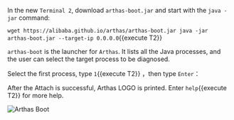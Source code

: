 



In the new `Terminal 2`, download `arthas-boot.jar` and start with the `java -jar` command:

`wget https://alibaba.github.io/arthas/arthas-boot.jar
java -jar arthas-boot.jar --target-ip 0.0.0.0`{{execute T2}}

`arthas-boot` is the launcher for `Arthas`. It lists all the Java processes, and the user can select the target process to be diagnosed.

Select the first process, type `1`{{execute T2}} ，then type `Enter`：

After the Attach is successful, Arthas LOGO is printed. Enter `help`{{execute T2}} for more help.

![Arthas Boot](/arthas/scenarios/common-resources/assets/arthas-boot.png)
